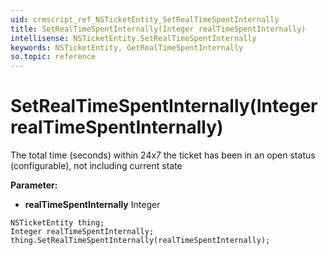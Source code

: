 ```yaml
---
uid: crmscript_ref_NSTicketEntity_SetRealTimeSpentInternally
title: SetRealTimeSpentInternally(Integer realTimeSpentInternally)
intellisense: NSTicketEntity.SetRealTimeSpentInternally
keywords: NSTicketEntity, GetRealTimeSpentInternally
so.topic: reference
---
```


# SetRealTimeSpentInternally(Integer realTimeSpentInternally)

The total time (seconds) within 24x7 the ticket has been in an open status (configurable), not including current state

**Parameter:** 
* **realTimeSpentInternally** Integer

```crmscript
NSTicketEntity thing;
Integer realTimeSpentInternally;
thing.SetRealTimeSpentInternally(realTimeSpentInternally);
```

